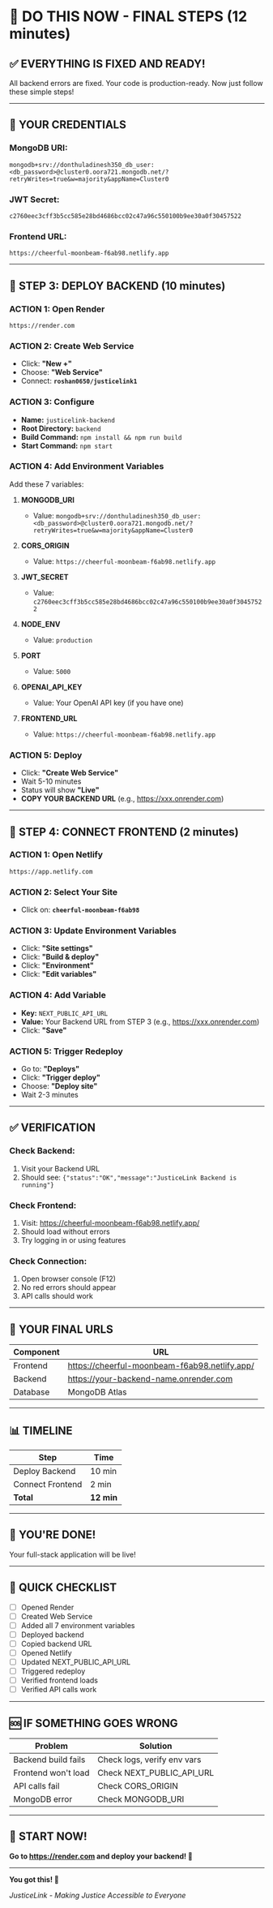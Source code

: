 # 🚀 DO THIS NOW - FINAL STEPS (12 minutes)

## ✅ EVERYTHING IS FIXED AND READY!

All backend errors are fixed. Your code is production-ready. Now just follow these simple steps!

---

## 🎯 YOUR CREDENTIALS

### **MongoDB URI:**
```
mongodb+srv://donthuladinesh350_db_user:<db_password>@cluster0.oora721.mongodb.net/?retryWrites=true&w=majority&appName=Cluster0
```

### **JWT Secret:**
```
c2760eec3cff3b5cc585e28bd4686bcc02c47a96c550100b9ee30a0f30457522
```

### **Frontend URL:**
```
https://cheerful-moonbeam-f6ab98.netlify.app
```

---

## 🚀 STEP 3: DEPLOY BACKEND (10 minutes)

### **ACTION 1: Open Render**
```
https://render.com
```

### **ACTION 2: Create Web Service**
- Click: **"New +"**
- Choose: **"Web Service"**
- Connect: **`roshan0650/justicelink1`**

### **ACTION 3: Configure**
- **Name:** `justicelink-backend`
- **Root Directory:** `backend`
- **Build Command:** `npm install && npm run build`
- **Start Command:** `npm start`

### **ACTION 4: Add Environment Variables**

Add these 7 variables:

1. **MONGODB_URI**
   - Value: `mongodb+srv://donthuladinesh350_db_user:<db_password>@cluster0.oora721.mongodb.net/?retryWrites=true&w=majority&appName=Cluster0`

2. **CORS_ORIGIN**
   - Value: `https://cheerful-moonbeam-f6ab98.netlify.app`

3. **JWT_SECRET**
   - Value: `c2760eec3cff3b5cc585e28bd4686bcc02c47a96c550100b9ee30a0f30457522`

4. **NODE_ENV**
   - Value: `production`

5. **PORT**
   - Value: `5000`

6. **OPENAI_API_KEY**
   - Value: Your OpenAI API key (if you have one)

7. **FRONTEND_URL**
   - Value: `https://cheerful-moonbeam-f6ab98.netlify.app`

### **ACTION 5: Deploy**
- Click: **"Create Web Service"**
- Wait 5-10 minutes
- Status will show **"Live"**
- **COPY YOUR BACKEND URL** (e.g., https://xxx.onrender.com)

---

## 🔗 STEP 4: CONNECT FRONTEND (2 minutes)

### **ACTION 1: Open Netlify**
```
https://app.netlify.com
```

### **ACTION 2: Select Your Site**
- Click on: **`cheerful-moonbeam-f6ab98`**

### **ACTION 3: Update Environment Variables**
- Click: **"Site settings"**
- Click: **"Build & deploy"**
- Click: **"Environment"**
- Click: **"Edit variables"**

### **ACTION 4: Add Variable**
- **Key:** `NEXT_PUBLIC_API_URL`
- **Value:** Your Backend URL from STEP 3 (e.g., https://xxx.onrender.com)
- Click: **"Save"**

### **ACTION 5: Trigger Redeploy**
- Go to: **"Deploys"**
- Click: **"Trigger deploy"**
- Choose: **"Deploy site"**
- Wait 2-3 minutes

---

## ✅ VERIFICATION

### **Check Backend:**
1. Visit your Backend URL
2. Should see: `{"status":"OK","message":"JusticeLink Backend is running"}`

### **Check Frontend:**
1. Visit: https://cheerful-moonbeam-f6ab98.netlify.app/
2. Should load without errors
3. Try logging in or using features

### **Check Connection:**
1. Open browser console (F12)
2. No red errors should appear
3. API calls should work

---

## 🎯 YOUR FINAL URLS

| Component | URL |
|-----------|-----|
| Frontend | https://cheerful-moonbeam-f6ab98.netlify.app/ |
| Backend | https://your-backend-name.onrender.com |
| Database | MongoDB Atlas |

---

## 📊 TIMELINE

| Step | Time |
|------|------|
| Deploy Backend | 10 min |
| Connect Frontend | 2 min |
| **Total** | **12 min** |

---

## 🎉 YOU'RE DONE!

Your full-stack application will be live!

---

## 📝 QUICK CHECKLIST

- [ ] Opened Render
- [ ] Created Web Service
- [ ] Added all 7 environment variables
- [ ] Deployed backend
- [ ] Copied backend URL
- [ ] Opened Netlify
- [ ] Updated NEXT_PUBLIC_API_URL
- [ ] Triggered redeploy
- [ ] Verified frontend loads
- [ ] Verified API calls work

---

## 🆘 IF SOMETHING GOES WRONG

| Problem | Solution |
|---------|----------|
| Backend build fails | Check logs, verify env vars |
| Frontend won't load | Check NEXT_PUBLIC_API_URL |
| API calls fail | Check CORS_ORIGIN |
| MongoDB error | Check MONGODB_URI |

---

## 🚀 START NOW!

**Go to https://render.com and deploy your backend! 🎉**

---

**You got this! 💪**

*JusticeLink - Making Justice Accessible to Everyone*

